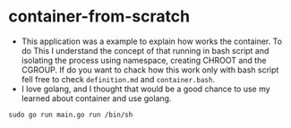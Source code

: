 # container-from-scratch

- This application was a example to explain how works the container. To do This I understand the concept of that running in bash script and isolating the process using namespace, creating CHROOT and the CGROUP. If do you want to chack how this work only with bash script fell free to check `definition.md` and `container.bash`.
- I love golang, and I thought that would be a good chance to use my learned about container and use golang.

```
sudo go run main.go run /bin/sh
```

